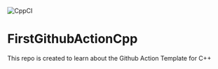 ![CppCI](https://github.com/AkashSinha007/FirstGithubActionCpp/workflows/CppCI/badge.svg?branch=master&event=push)

# FirstGithubActionCpp
This repo is created to learn about the Github Action Template for C++
